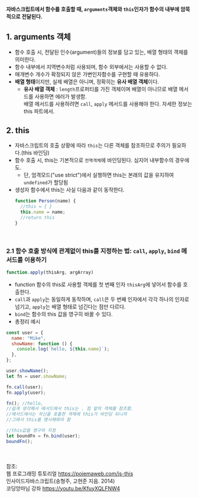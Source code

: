 #### 자바스크립트에서 함수를 호출할 때, `arguments`객체와 `this`인자가 함수의 내부에 암묵적으로 전달된다.

## 1. arguments 객체

- 함수 호출 시, 전달된 인수(argument)들의 정보를 담고 있는, 배열 형태의 객체를 의미한다.
- 함수 내부에서 지역변수처럼 사용되며, 함수 외부에서는 사용할 수 없다.
- 매개변수 개수가 확정되지 않은 가변인자함수를 구현할 때 유용하다.
- **배열 형태**이지만, 실제 배열은 아니며, 정확히는 **유사 배열 객체**이다.
  - **유사 배열 객체** : `length`프로퍼티를 가진 객체이며 배열이 아니므로 배열 메서드를 사용하면 에러가 발생함.  
     배열 메서드를 사용하려면 `call`, `apply` 메서드를 사용해야 한다. 자세한 정보는 this 파트에서.

## 2. this

- 자바스크립트의 호출 상황에 따라 `this`는 다른 객체를 참조하므로 주의가 필요하다.(this 바인딩)
- 함수 호출 시, this는 기본적으로 `전역객체`에 바인딩된다. 심지어 내부함수의 경우에도.
  - 단, 엄격모드("use strict")에서 실행하면 this는 본래의 값을 유지하여 `undefined`가 할당됨
- 생성자 함수에서 this는 사실 다음과 같이 동작한다.
  ```javascript
  function Person(name) {
    //this = { }
    this.name = name;
    //return this
  }
  ```
  &nbsp;

### 2.1 함수 호출 방식에 관계없이 this를 지정하는 법: `call`, `apply`, `bind` 메서드를 이용하기

```javascript
function.apply(thisArg, argArray)
```

- function 함수의 this로 사용할 객체를 첫 번째 인자 `thisArg`에 넣어서 함수를 호출한다.
- `call`과 `apply`는 동일하게 동작하며, `call`은 두 번째 인자에서 각각 하나의 인자로 넘기고, `apply`는 배열 형태로 넘긴다는 점만 다르다.
- `bind`는 함수의 this 값을 영구히 바꿀 수 있다.
- 총정리 예시

```javascript
const user = {
  name: "Mike",
  showName: function () {
    console.log(`hello, ${this.name}`);
  },
};

user.showName();
let fn = user.showName;

fn.call(user);
fn.apply(user);

fn(); //hello,
//쉽게 생각해서 메서드에서 this는 . 점 앞의 객체를 참조함.
//메서드에서는 자신을 호출한 객체에 this가 바인딩 되니까
//그래서 this를 명시해줘야 함

//this값을 영구히 지정
let boundFn = fn.bind(user);
boundFn();
```

&nbsp;  
&nbsp;  
참조:  
웹 프로그래밍 튜토리얼 <https://poiemaweb.com/js-this>  
인사이드자바스크립트(송형주, 고현준 지음. 2014)  
코딩앙마님 강좌 <https://youtu.be/KfuyXQLFNW4>
